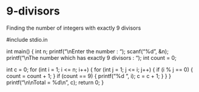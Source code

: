 # 9-divisors
Finding the number of integers with exactly 9 divisors

#include stdio.in

int main()
{
  int n;
  printf(“\nEnter the number : “);
  scanf(“%d”, &n);
  printf(“\nThe number which has exactly 9 divisors : “);
  int count = 0;

  int c = 0;
  for (int i = 1; i <= n; i++)
  {
    for (int j = 1; j <= i; j++)
    {
      if (i % j == 0)
      {
        count = count + 1;
      }
      if (count == 9)
      {
        printf(“%d “, i);
        c = c + 1;
      }
    }
  }
  printf(“\n\nTotal = %d\n”, c);
  return 0;
}

